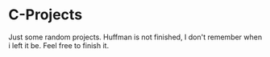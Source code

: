 # C-Projects

Just some random projects. Huffman is not finished, I don't remember when i left it be. Feel free to finish it.

